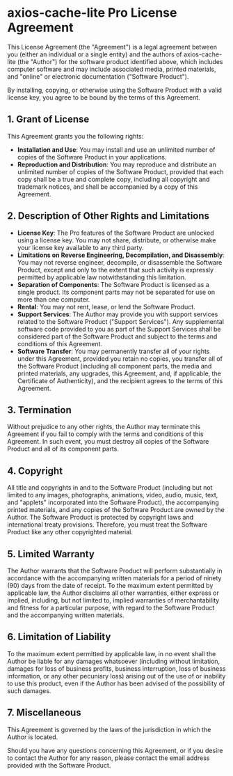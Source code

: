 # axios-cache-lite Pro License Agreement

This License Agreement (the "Agreement") is a legal agreement between you (either an individual or a single entity) and the authors of axios-cache-lite (the "Author") for the software product identified above, which includes computer software and may include associated media, printed materials, and "online" or electronic documentation ("Software Product").

By installing, copying, or otherwise using the Software Product with a valid license key, you agree to be bound by the terms of this Agreement.

## 1. Grant of License

This Agreement grants you the following rights:

- **Installation and Use**: You may install and use an unlimited number of copies of the Software Product in your applications.
- **Reproduction and Distribution**: You may reproduce and distribute an unlimited number of copies of the Software Product, provided that each copy shall be a true and complete copy, including all copyright and trademark notices, and shall be accompanied by a copy of this Agreement.

## 2. Description of Other Rights and Limitations

- **License Key**: The Pro features of the Software Product are unlocked using a license key. You may not share, distribute, or otherwise make your license key available to any third party.
- **Limitations on Reverse Engineering, Decompilation, and Disassembly**: You may not reverse engineer, decompile, or disassemble the Software Product, except and only to the extent that such activity is expressly permitted by applicable law notwithstanding this limitation.
- **Separation of Components**: The Software Product is licensed as a single product. Its component parts may not be separated for use on more than one computer.
- **Rental**: You may not rent, lease, or lend the Software Product.
- **Support Services**: The Author may provide you with support services related to the Software Product ("Support Services"). Any supplemental software code provided to you as part of the Support Services shall be considered part of the Software Product and subject to the terms and conditions of this Agreement.
- **Software Transfer**: You may permanently transfer all of your rights under this Agreement, provided you retain no copies, you transfer all of the Software Product (including all component parts, the media and printed materials, any upgrades, this Agreement, and, if applicable, the Certificate of Authenticity), and the recipient agrees to the terms of this Agreement.

## 3. Termination

Without prejudice to any other rights, the Author may terminate this Agreement if you fail to comply with the terms and conditions of this Agreement. In such event, you must destroy all copies of the Software Product and all of its component parts.

## 4. Copyright

All title and copyrights in and to the Software Product (including but not limited to any images, photographs, animations, video, audio, music, text, and "applets" incorporated into the Software Product), the accompanying printed materials, and any copies of the Software Product are owned by the Author. The Software Product is protected by copyright laws and international treaty provisions. Therefore, you must treat the Software Product like any other copyrighted material.

## 5. Limited Warranty

The Author warrants that the Software Product will perform substantially in accordance with the accompanying written materials for a period of ninety (90) days from the date of receipt. To the maximum extent permitted by applicable law, the Author disclaims all other warranties, either express or implied, including, but not limited to, implied warranties of merchantability and fitness for a particular purpose, with regard to the Software Product and the accompanying written materials.

## 6. Limitation of Liability

To the maximum extent permitted by applicable law, in no event shall the Author be liable for any damages whatsoever (including without limitation, damages for loss of business profits, business interruption, loss of business information, or any other pecuniary loss) arising out of the use of or inability to use this product, even if the Author has been advised of the possibility of such damages.

## 7. Miscellaneous

This Agreement is governed by the laws of the jurisdiction in which the Author is located.

Should you have any questions concerning this Agreement, or if you desire to contact the Author for any reason, please contact the email address provided with the Software Product.
